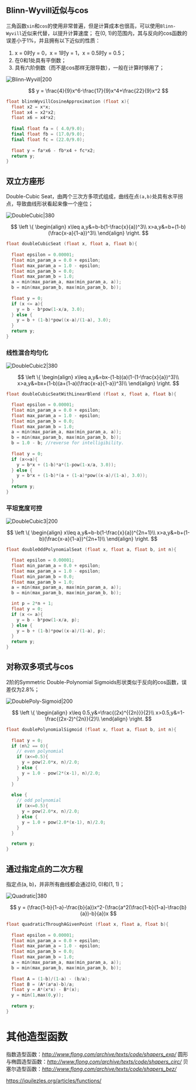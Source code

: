 
## Blinn-Wyvill近似与cos

三角函数`sin`和`cos`的使用非常普遍，但是计算成本也很高，可以使用`Blinn-Wyvill`近似来代替，以提升计算速度；
在(0, 1)的范围内，其与反向的cos函数的误差小于1%，并且拥有以下近似的性质：
1. x = 0时y = 0，x = 1时y = 1，x = 0.5时y = 0.5；
2. 在0和1处具有平倒数；
3. 具有六阶倒数（而不是cos那样无限导数），一般在计算时够用了；

![Blinn-Wyvill|200](https://pic-1315225359.cos.ap-shanghai.myqcloud.com/20230408234506.png)

$$
y = \frac{4}{9}x^6-\frac{17}{9}x^4+\frac{22}{9}x^2
$$

```c++
float blinnWyvillCosineApproximation (float x){
  float x2 = x*x;
  float x4 = x2*x2;
  float x6 = x4*x2;
  
  final float fa = ( 4.0/9.0);
  final float fb = (17.0/9.0);
  final float fc = (22.0/9.0);
  
  float y = fa*x6 - fb*x4 + fc*x2;
  return y;
}
```

## 双立方座形

Double-Cubic Seat，由两个三次方多项式组成，曲线在点`(a,b)`处具有水平拐点，导致曲线形状看起来像一个座位；

![DoubleCubic|380](https://pic-1315225359.cos.ap-shanghai.myqcloud.com/20230408235219.png)

$$
\left \{
\begin{align}
x\leq a,y&=b-b(1-\frac{x}{a})^3\\
x>a,y&=b+(1-b)(\frac{x-a}{1-a})^3\\
\end{align}
\right.
$$

```c++
float doubleCubicSeat (float x, float a, float b){
  
  float epsilon = 0.00001;
  float min_param_a = 0.0 + epsilon;
  float max_param_a = 1.0 - epsilon;
  float min_param_b = 0.0;
  float max_param_b = 1.0;
  a = min(max_param_a, max(min_param_a, a));  
  b = min(max_param_b, max(min_param_b, b)); 
  
  float y = 0;
  if (x <= a){
    y = b - b*pow(1-x/a, 3.0);
  } else {
    y = b + (1-b)*pow((x-a)/(1-a), 3.0);
  }
  return y;
}
```

### 线性混合均匀化

![DoubleCubic2|380](https://pic-1315225359.cos.ap-shanghai.myqcloud.com/20230409235232.png)

$$
\left \{
\begin{align}
x\leq a,y&=bx-(1-b)(a)(1-(1-\frac{x}{a})^3)\\
x>a,y&=bx+(1-b)(a+(1-a)(\frac{x-a}{1-a})^3)\\
\end{align}
\right.
$$

```c++
float doubleCubicSeatWithLinearBlend (float x, float a, float b){

  float epsilon = 0.00001;
  float min_param_a = 0.0 + epsilon;
  float max_param_a = 1.0 - epsilon;
  float min_param_b = 0.0;
  float max_param_b = 1.0;
  a = min(max_param_a, max(min_param_a, a));  
  b = min(max_param_b, max(min_param_b, b)); 
  b = 1.0 - b; //reverse for intelligibility.
  
  float y = 0;
  if (x<=a){
    y = b*x + (1-b)*a*(1-pow(1-x/a, 3.0));
  } else {
    y = b*x + (1-b)*(a + (1-a)*pow((x-a)/(1-a), 3.0));
  }
  return y;
}
```

### 平坦宽度可控

![DoubleCubic3|200](https://pic-1315225359.cos.ap-shanghai.myqcloud.com/20230409235644.png)

$$
\left \{
\begin{align}
x\leq a,y&=b-b(1-\frac{x}{a})^{2n+1}\\
x>a,y&=b+(1-b)(\frac{x-a}{1-a})^{2n+1}\\
\end{align}
\right.
$$

```c++
float doubleOddPolynomialSeat (float x, float a, float b, int n){

  float epsilon = 0.00001;
  float min_param_a = 0.0 + epsilon;
  float max_param_a = 1.0 - epsilon;
  float min_param_b = 0.0;
  float max_param_b = 1.0;
  a = min(max_param_a, max(min_param_a, a));  
  b = min(max_param_b, max(min_param_b, b)); 

  int p = 2*n + 1;
  float y = 0;
  if (x <= a){
    y = b - b*pow(1-x/a, p);
  } else {
    y = b + (1-b)*pow((x-a)/(1-a), p);
  }
  return y;
}
```

## 对称双多项式与cos

2阶的Symmetric Double-Polynomial Sigmoids形状类似于反向的cos函数，误差仅为2.8%；

![DoublePoly-Sigmoid|200](https://pic-1315225359.cos.ap-shanghai.myqcloud.com/20230410000610.png)

$$
\left \{
\begin{align}
x\leq 0.5,y&=\frac{(2x)^{{2n}}}{2}\\
x>0.5,y&=1-\frac{(2x-2)^{2n}}{2}\\
\end{align}
\right.
$$

```c++
float doublePolynomialSigmoid (float x, float a, float b, int n){
  
  float y = 0;
  if (n%2 == 0){ 
    // even polynomial
    if (x<=0.5){
      y = pow(2.0*x, n)/2.0;
    } else {
      y = 1.0 - pow(2*(x-1), n)/2.0;
    }
  } 
  
  else { 
    // odd polynomial
    if (x<=0.5){
      y = pow(2.0*x, n)/2.0;
    } else {
      y = 1.0 + pow(2.0*(x-1), n)/2.0;
    }
  }

  return y;
}
```

## 通过指定点的二次方程

指定点(a, b)，并非所有曲线都会通过(0, 0)和(1, 1)；

![Quadratic|380](https://pic-1315225359.cos.ap-shanghai.myqcloud.com/20230410001109.png)

$$
y = (\frac{1-b}{1-a}-\frac{b}{a})x^2-(\frac{a^2(\frac{1-b}{1-a}-\frac{b}{a})-b}{a})x
$$

```c++
float quadraticThroughAGivenPoint (float x, float a, float b){
  
  float epsilon = 0.00001;
  float min_param_a = 0.0 + epsilon;
  float max_param_a = 1.0 - epsilon;
  float min_param_b = 0.0;
  float max_param_b = 1.0;
  a = min(max_param_a, max(min_param_a, a));  
  b = min(max_param_b, max(min_param_b, b)); 
  
  float A = (1-b)/(1-a) - (b/a);
  float B = (A*(a*a)-b)/a;
  float y = A*(x*x) - B*(x);
  y = min(1,max(0,y)); 
  
  return y;
}
```


# 其他造型函数

指数造型函数：*http://www.flong.com/archive/texts/code/shapers_exp/*
圆形与椭圆造型函数：*http://www.flong.com/archive/texts/code/shapers_circ/*
贝塞尔造型函数：*http://www.flong.com/archive/texts/code/shapers_bez/*

https://iquilezles.org/articles/functions/